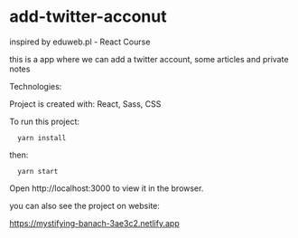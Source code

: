 # add-twitter-acconut
inspired by eduweb.pl - React Course

this is a app where we can add a twitter account, some articles and private notes 

Technologies:

Project is created with: React, Sass, CSS


To run this project:

      yarn install
then:

      yarn start

Open http://localhost:3000 to view it in the browser.



you can also see the project on website:

https://mystifying-banach-3ae3c2.netlify.app
